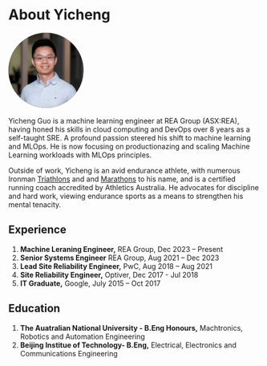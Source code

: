 # About Yicheng

<img src="/images/profile.jpeg" alt="yicheng" width="150" style="border-radius: 50%;" />


  
Yicheng Guo is a machine learning engineer at REA Group (ASX:REA), having honed his skills in cloud computing and DevOps over 8 years as a self-taught SRE. A profound passion steered his shift to machine learning and MLOps. He is now focusing on productionazing and scaling Machine Learning workloads with MLOps principles.

Outside of work, Yicheng is an avid endurance athlete, with numerous Ironman [Triathlons](https://www.multisportaustralia.com.au/races/ironman-703-western-sydney-2022/events/1/results/individuals/892) and and [Marathons](https://my1.raceresult.com/225892/certificate/157/Certificates) to his name, and is a certified running coach accredited by Athletics Australia. He advocates for discipline and hard work, viewing endurance sports as a means to strengthen his mental tenacity.

## Experience
1. **Machine Leraning Engineer,** REA Group, Dec 2023 – Present 
2. **Senior Systems Engineer** REA Group, Aug 2021 – Dec 2023
3. **Lead Site Reliability Engineer,** PwC, Aug 2018 – Aug 2021
4. **Site Reliability Engineer,** Optiver, Dec 2017 - Jul 2018
5. **IT Graduate,** Google, July 2015 – Oct 2017 

## Education
1. **The Auatralian National University - B.Eng Honours,** Machtronics, Robotics and Automation Engineering
2. **Beijing Institue of Technology- B.Eng,** Electrical, Electronics and Communications Engineering
